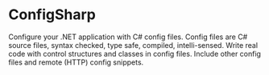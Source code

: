 ConfigSharp
===========

Configure your .NET application with C# config files. Config files are C# source files, syntax checked, type safe, compiled, intelli-sensed. Write real code with control structures and classes in config files. Include other config files and remote (HTTP) config snippets.

